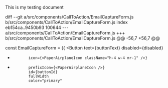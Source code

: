 This is my testing document

diff --git a/src/components/CallToAction/EmailCaptureForm.js b/src/components/CallToAction/EmailCaptureForm.js index eb154ca..9450b93 100644
--- a/src/components/CallToAction/EmailCaptureForm.js
+++ b/src/components/CallToAction/EmailCaptureForm.js
@@ -56,7 +56,7 @@

const EmailCaptureForm = ({
<Button
text={buttonText}
disabled={disabled}

-            icon={<PaperAirplaneIcon className="h-4 w-4 mr-1" />}

*            prefixIcon={<PaperAirplaneIcon />}
             id={buttonId}
             fullWidth
             color="primary"
